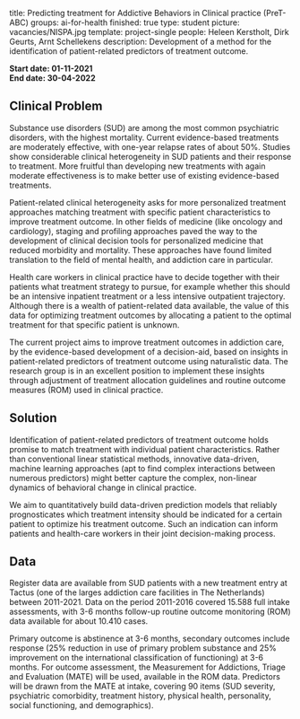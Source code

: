 title: Predicting treatment for Addictive Behaviors in Clinical practice (PreT-ABC)
groups: ai-for-health 
finished: true 
type: student 
picture: vacancies/NISPA.jpg
template: project-single
people: Heleen Kerstholt, Dirk Geurts, Arnt Schellekens
description: Development of a method for the identification of patient-related predictors of treatment outcome.

**Start date: 01-11-2021** <br>
**End date: 30-04-2022** <br>


## Clinical Problem
Substance use disorders (SUD) are among the most common psychiatric disorders, with the highest mortality. Current evidence-based treatments are moderately effective, with one-year relapse rates of about 50%. Studies show considerable clinical heterogeneity in SUD patients and their response to treatment. More fruitful than developing new treatments with again moderate effectiveness is to make better use of existing evidence-based treatments.

Patient-related clinical heterogeneity asks for more personalized treatment approaches matching treatment with specific patient characteristics to improve treatment outcome. In other fields of medicine (like oncology and cardiology), staging and profiling approaches paved the way to the development of clinical decision tools for personalized medicine that reduced morbidity and mortality. These approaches have found limited translation to the field of mental health, and addiction care in particular.

Health care workers in clinical practice have to decide together with their patients what treatment strategy to pursue, for example whether this should be an intensive inpatient treatment or a less intensive outpatient trajectory. Although there is a wealth of patient-related data available, the value of this data for optimizing treatment outcomes by allocating a patient to the optimal treatment for that specific patient is unknown.

The current project aims to improve treatment outcomes in addiction care, by the evidence-based development of a decision-aid, based on insights in patient-related predictors of treatment outcome using naturalistic data. The research group is in an excellent position to implement these insights through adjustment of treatment allocation guidelines and routine outcome measures (ROM) used in clinical practice.

## Solution
Identification of patient-related predictors of treatment outcome holds promise to match treatment with individual patient characteristics. Rather than conventional linear statistical methods, innovative data-driven, machine learning approaches (apt to find complex interactions between numerous predictors) might better capture the complex, non-linear dynamics of behavioral change in clinical practice.

We aim to quantitatively build data-driven prediction models that reliably prognosticates which treatment intensity should be indicated for a certain patient to optimize his treatment outcome. Such an indication can inform patients and health-care workers in their joint decision-making process.

## Data
Register data are available from SUD patients with a new treatment entry at Tactus (one of the larges addiction care facilities in The Netherlands) between 2011-2021. Data on the period 2011-2016 covered 15.588 full intake assessments, with 3-6 months follow-up routine outcome monitoring (ROM) data available for about 10.410 cases.

Primary outcome is abstinence at 3-6 months, secondary outcomes include response (25% reduction in use of primary problem substance and 25% improvement on the international classification of functioning) at 3-6 months. For outcome assessment, the Measurement for Addictions, Triage and Evaluation (MATE) will be used, available in the ROM data. Predictors will be drawn from the MATE at
intake, covering 90 items (SUD severity, psychiatric comorbidity, treatment history, physical health,
personality, social functioning, and demographics).
